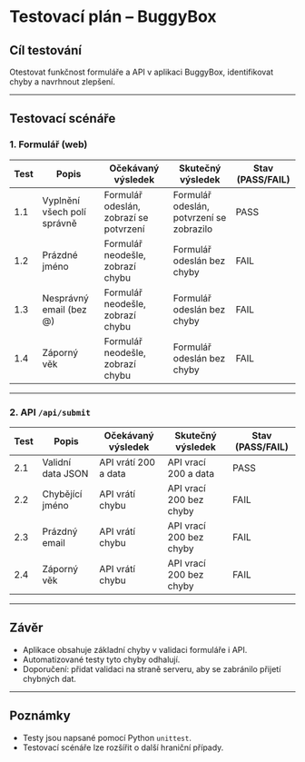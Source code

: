 # Testovací plán – BuggyBox

## Cíl testování
Otestovat funkčnost formuláře a API v aplikaci BuggyBox, identifikovat chyby a navrhnout zlepšení.

---

## Testovací scénáře

### 1. Formulář (web)

| Test | Popis | Očekávaný výsledek | Skutečný výsledek | Stav (PASS/FAIL) |
|-------|--------|---------------------|-------------------|------------------|
| 1.1 | Vyplnění všech polí správně | Formulář odeslán, zobrazí se potvrzení | Formulář odeslán, potvrzení se zobrazilo | PASS |
| 1.2 | Prázdné jméno | Formulář neodešle, zobrazí chybu | Formulář odeslán bez chyby | FAIL |
| 1.3 | Nesprávný email (bez @) | Formulář neodešle, zobrazí chybu | Formulář odeslán bez chyby | FAIL |
| 1.4 | Záporný věk | Formulář neodešle, zobrazí chybu | Formulář odeslán bez chyby | FAIL |

---

### 2. API `/api/submit`

| Test | Popis | Očekávaný výsledek | Skutečný výsledek | Stav (PASS/FAIL) |
|-------|--------|---------------------|-------------------|------------------|
| 2.1 | Validní data JSON | API vrátí 200 a data | API vrací 200 a data | PASS |
| 2.2 | Chybějící jméno | API vrátí chybu | API vrací 200 bez chyby | FAIL |
| 2.3 | Prázdný email | API vrátí chybu | API vrací 200 bez chyby | FAIL |
| 2.4 | Záporný věk | API vrátí chybu | API vrací 200 bez chyby | FAIL |

---

## Závěr

- Aplikace obsahuje základní chyby v validaci formuláře i API.
- Automatizované testy tyto chyby odhalují.
- Doporučení: přidat validaci na straně serveru, aby se zabránilo přijetí chybných dat.

---

## Poznámky

- Testy jsou napsané pomocí Python `unittest`.
- Testovací scénáře lze rozšířit o další hraniční případy.
